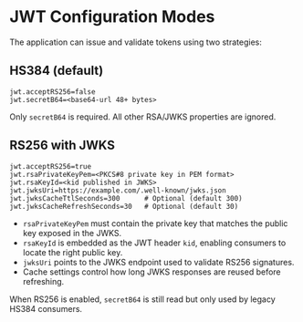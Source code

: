 # JWT Configuration Modes

The application can issue and validate tokens using two strategies:

## HS384 (default)

```
jwt.acceptRS256=false
jwt.secretB64=<base64-url 48+ bytes>
```

Only `secretB64` is required. All other RSA/JWKS properties are ignored.

## RS256 with JWKS

```
jwt.acceptRS256=true
jwt.rsaPrivateKeyPem=<PKCS#8 private key in PEM format>
jwt.rsaKeyId=<kid published in JWKS>
jwt.jwksUri=https://example.com/.well-known/jwks.json
jwt.jwksCacheTtlSeconds=300      # Optional (default 300)
jwt.jwksCacheRefreshSeconds=30   # Optional (default 30)
```

- `rsaPrivateKeyPem` must contain the private key that matches the public key exposed in the JWKS.
- `rsaKeyId` is embedded as the JWT header `kid`, enabling consumers to locate the right public key.
- `jwksUri` points to the JWKS endpoint used to validate RS256 signatures.
- Cache settings control how long JWKS responses are reused before refreshing.

When RS256 is enabled, `secretB64` is still read but only used by legacy HS384 consumers.
